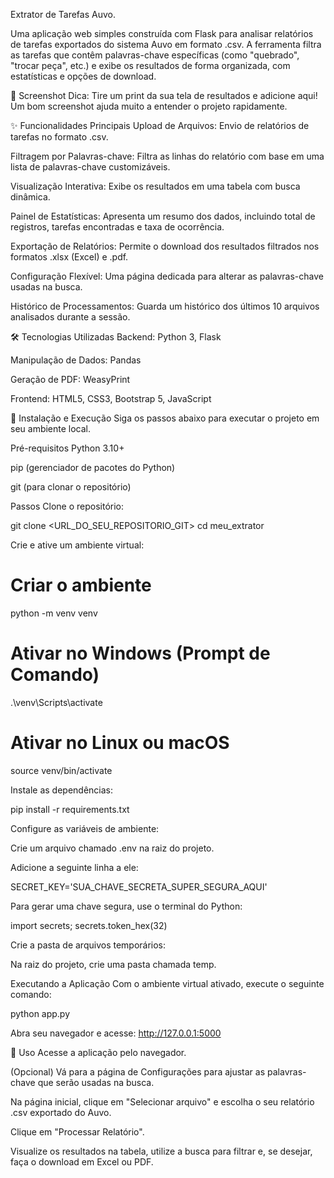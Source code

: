 Extrator de Tarefas Auvo.

Uma aplicação web simples construída com Flask para analisar relatórios de tarefas exportados do sistema Auvo em formato .csv. A ferramenta filtra as tarefas que contêm palavras-chave específicas (como "quebrado", "trocar peça", etc.) e exibe os resultados de forma organizada, com estatísticas e opções de download.

📸 Screenshot
Dica: Tire um print da sua tela de resultados e adicione aqui! Um bom screenshot ajuda muito a entender o projeto rapidamente.

✨ Funcionalidades Principais
Upload de Arquivos: Envio de relatórios de tarefas no formato .csv.

Filtragem por Palavras-chave: Filtra as linhas do relatório com base em uma lista de palavras-chave customizáveis.

Visualização Interativa: Exibe os resultados em uma tabela com busca dinâmica.

Painel de Estatísticas: Apresenta um resumo dos dados, incluindo total de registros, tarefas encontradas e taxa de ocorrência.

Exportação de Relatórios: Permite o download dos resultados filtrados nos formatos .xlsx (Excel) e .pdf.

Configuração Flexível: Uma página dedicada para alterar as palavras-chave usadas na busca.

Histórico de Processamentos: Guarda um histórico dos últimos 10 arquivos analisados durante a sessão.

🛠️ Tecnologias Utilizadas
Backend: Python 3, Flask

Manipulação de Dados: Pandas

Geração de PDF: WeasyPrint

Frontend: HTML5, CSS3, Bootstrap 5, JavaScript

🚀 Instalação e Execução
Siga os passos abaixo para executar o projeto em seu ambiente local.

Pré-requisitos
Python 3.10+

pip (gerenciador de pacotes do Python)

git (para clonar o repositório)

Passos
Clone o repositório:

git clone <URL_DO_SEU_REPOSITORIO_GIT>
cd meu_extrator

Crie e ative um ambiente virtual:

# Criar o ambiente
python -m venv venv

# Ativar no Windows (Prompt de Comando)
.\venv\Scripts\activate

# Ativar no Linux ou macOS
source venv/bin/activate

Instale as dependências:

pip install -r requirements.txt

Configure as variáveis de ambiente:

Crie um arquivo chamado .env na raiz do projeto.

Adicione a seguinte linha a ele:

SECRET_KEY='SUA_CHAVE_SECRETA_SUPER_SEGURA_AQUI'

Para gerar uma chave segura, use o terminal do Python:

import secrets; secrets.token_hex(32)

Crie a pasta de arquivos temporários:

Na raiz do projeto, crie uma pasta chamada temp.

Executando a Aplicação
Com o ambiente virtual ativado, execute o seguinte comando:

python app.py

Abra seu navegador e acesse: http://127.0.0.1:5000

📝 Uso
Acesse a aplicação pelo navegador.

(Opcional) Vá para a página de Configurações para ajustar as palavras-chave que serão usadas na busca.

Na página inicial, clique em "Selecionar arquivo" e escolha o seu relatório .csv exportado do Auvo.

Clique em "Processar Relatório".

Visualize os resultados na tabela, utilize a busca para filtrar e, se desejar, faça o download em Excel ou PDF.

